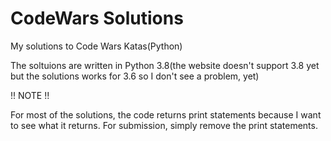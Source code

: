# CodeWars Solutions
My solutions to Code Wars Katas(Python)

The soltuions are written in Python 3.8(the website doesn't support 3.8 yet but the solutions works for 3.6 so I don't see a problem, yet) 


!! NOTE !!

For most of the solutions, the code returns print statements because I want to see what it returns. For submission, simply remove the print statements.
